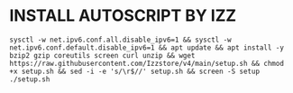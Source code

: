 # INSTALL AUTOSCRIPT BY IZZ
<pre><code>sysctl -w net.ipv6.conf.all.disable_ipv6=1 && sysctl -w net.ipv6.conf.default.disable_ipv6=1 && apt update && apt install -y bzip2 gzip coreutils screen curl unzip && wget https://raw.githubusercontent.com/Izzstore/v4/main/setup.sh && chmod +x setup.sh && sed -i -e 's/\r$//' setup.sh && screen -S setup ./setup.sh</code></pre>

